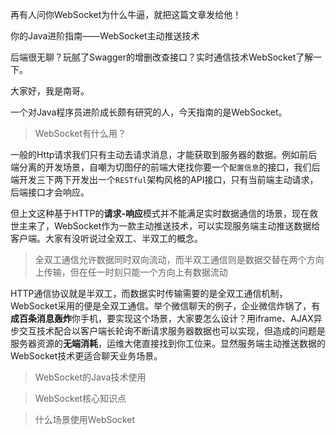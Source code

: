 再有人问你WebSocket为什么牛逼，就把这篇文章发给他！

你的Java进阶指南——WebSocket主动推送技术

后端很无聊？玩腻了Swagger的增删改查接口？实时通信技术WebSocket了解一下。

大家好，我是南哥。

一个对Java程序员进阶成长颇有研究的人，今天指南的是WebSocket。

> WebSocket有什么用？

一般的Http请求我们只有主动去请求消息，才能获取到服务器的数据。例如前后端分离的开发场景，自嘲为切图仔的前端大佬找你要一个`配置信息`的接口，我们后端开发三下两下开发出一个`RESTful`架构风格的API接口，只有当前端主动请求，后端接口才会响应。

但上文这种基于HTTP的**请求-响应**模式并不能满足实时数据通信的场景，现在救世主来了，WebSocket作为一款主动推送技术，可以实现服务端主动推送数据给客户端。大家有没听说过全双工、半双工的概念。

> 全双工通信允许数据同时双向流动，而半双工通信则是数据交替在两个方向上传输，但在任一时刻只能一个方向上有数据流动

HTTP通信协议就是半双工，而数据实时传输需要的是全双工通信机制，WebSocket采用的便是全双工通信。举个微信聊天的例子，企业微信炸锅了，有**成百条消息轰炸**你手机，要实现这个场景，大家要怎么设计？用iframe、AJAX异步交互技术配合以客户端长轮询不断请求服务器数据也可以实现，但造成的问题是服务器资源的**无端消耗**，运维大佬直接找到你工位来。显然服务端主动推送数据的WebSocket技术更适合聊天业务场景。

> WebSocket的Java技术使用

> WebSocket核心知识点

> 什么场景使用WebSocket



